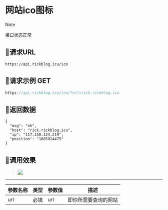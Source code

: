 <!-- article-title样式为居中 -->
<!-- no-number标记后该标题不会自动生成编号 -->

<h1 class="article-title no-number">网站ico图标</h1>

> [!note]
>
> 接口状态正常



## 🌄请求URL


```
https://api.rickblog.icu/ico

```



## 🌋请求示例 GET

```java
https://api.rickblog.icu/ico/?url=rick.rickblog.icu
```



## 🗻返回数据

```
{
  "msg": "ok",
  "host": "rick.rickblog.icu",
  "ip": "117.150.124.219",
  "position": "1805024475"
}
```



## 🌅调用效果



> <img src="https://api.rickblog.icu/ico/?url=www.baidu.com">


------

| 参数名称 | 类型 | 参数值 | 描述 |
| -------- | ---- | ------ | ---- |
|  url   | 必填| url | 即你所需要查询的网站 |


